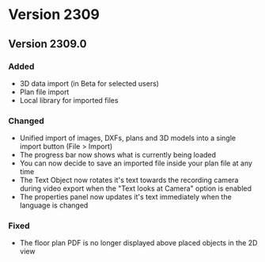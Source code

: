 # Version 2309

## Version 2309.0

### Added

* 3D data import (in Beta for selected users)
* Plan file import
* Local library for imported files

### Changed

* Unified import of images, DXFs, plans and 3D models into a single import button (File > Import)
* The progress bar now shows what is currently being loaded
* You can now decide to save an imported file inside your plan file at any time
* The Text Object now rotates it's text towards the recording camera during video export when the "Text looks at Camera" option is enabled
* The properties panel now updates it's text immediately when the language is changed

### Fixed

* The floor plan PDF is no longer displayed above placed objects in the 2D view
